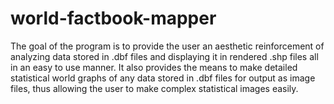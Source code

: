 world-factbook-mapper
=====================

The goal of the program is to provide the user an aesthetic reinforcement of analyzing data stored in .dbf files and displaying it in rendered .shp files all in an easy to use manner.  It also provides the means to make detailed statistical world graphs of any data stored in .dbf files for output as image files, thus allowing the user to make complex statistical images easily.